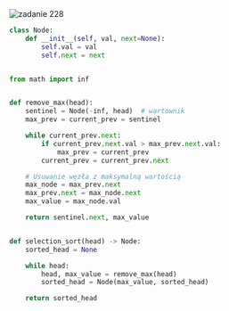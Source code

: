 <picture>
  <source srcset="../../srt/zbior_zadan/228.png" media="(prefers-color-scheme: light)">
  <source srcset="../../srt/zbior_zadan/black_228.png" media="(prefers-color-scheme: dark)">
  <img src="../../srt/zbior_zadan/black_228.png" alt="zadanie 228">
</picture>

```python
class Node:
    def __init__(self, val, next=None):
        self.val = val
        self.next = next


from math import inf


def remove_max(head):
    sentinel = Node(-inf, head)  # wartownik
    max_prev = current_prev = sentinel

    while current_prev.next:
        if current_prev.next.val > max_prev.next.val:
            max_prev = current_prev
        current_prev = current_prev.next

    # Usuwanie węzła z maksymalną wartością
    max_node = max_prev.next
    max_prev.next = max_node.next
    max_value = max_node.val

    return sentinel.next, max_value


def selection_sort(head) -> Node:
    sorted_head = None

    while head:
        head, max_value = remove_max(head)
        sorted_head = Node(max_value, sorted_head)

    return sorted_head
```

